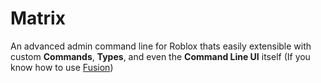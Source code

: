 # Matrix
An advanced admin command line for Roblox thats easily extensible with custom **Commands**, **Types**, and even the **Command Line UI** itself (If you know how to use [Fusion](https://elttob.uk/Fusion/0.2/))